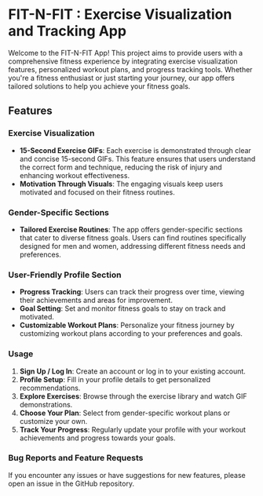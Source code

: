 # FIT-N-FIT : Exercise Visualization and Tracking App

Welcome to the FIT-N-FIT App! This project aims to provide users with a comprehensive fitness experience by integrating exercise visualization features, personalized workout plans, and progress tracking tools. Whether you're a fitness enthusiast or just starting your journey, our app offers tailored solutions to help you achieve your fitness goals.

## Features

### Exercise Visualization
- **15-Second Exercise GIFs**: Each exercise is demonstrated through clear and concise 15-second GIFs. This feature ensures that users understand the correct form and technique, reducing the risk of injury and enhancing workout effectiveness.
- **Motivation Through Visuals**: The engaging visuals keep users motivated and focused on their fitness routines.

### Gender-Specific Sections
- **Tailored Exercise Routines**: The app offers gender-specific sections that cater to diverse fitness goals. Users can find routines specifically designed for men and women, addressing different fitness needs and preferences.

### User-Friendly Profile Section
- **Progress Tracking**: Users can track their progress over time, viewing their achievements and areas for improvement.
- **Goal Setting**: Set and monitor fitness goals to stay on track and motivated.
- **Customizable Workout Plans**: Personalize your fitness journey by customizing workout plans according to your preferences and goals.

### Usage
1. **Sign Up / Log In**: Create an account or log in to your existing account.
2. **Profile Setup**: Fill in your profile details to get personalized recommendations.
3. **Explore Exercises**: Browse through the exercise library and watch GIF demonstrations.
4. **Choose Your Plan**: Select from gender-specific workout plans or customize your own.
5. **Track Your Progress**: Regularly update your profile with your workout achievements and progress towards your goals.

### Bug Reports and Feature Requests
If you encounter any issues or have suggestions for new features, please open an issue in the GitHub repository.
